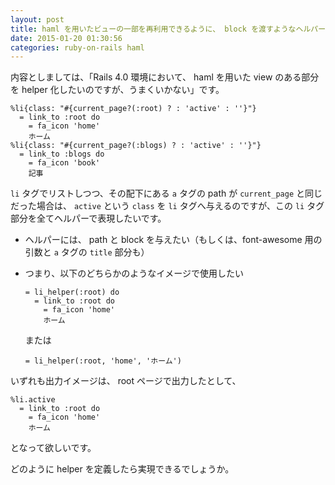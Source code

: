 ```yaml
---
layout: post
title: haml を用いたビューの一部を再利用できるように、 block を渡すようなヘルパーが作れないか
date: 2015-01-20 01:30:56
categories: ruby-on-rails haml
---
```

<!-- {% raw %} -->
<p>内容としましては、「Rails 4.0 環境において、 haml を用いた view のある部分を helper 化したいのですが、うまくいかない」です。</p>

<pre><code>%li{class: "#{current_page?(:root) ? : 'active' : ''}"}
  = link_to :root do
    = fa_icon 'home'
    ホーム
%li{class: "#{current_page?(:blogs) ? : 'active' : ''}"}
  = link_to :blogs do
    = fa_icon 'book'
    記事
</code></pre>

<p><code>li</code> タグでリストしつつ、その配下にある <code>a</code> タグの path が <code>current_page</code> と同じだった場合は、 <code>active</code> という <code>class</code> を <code>li</code> タグへ与えるのですが、この <code>li</code> タグ部分を全てヘルパーで表現したいです。</p>

<ul>
<li>ヘルパーには、 path と block を与えたい（もしくは、font-awesome 用の引数と <code>a</code> タグの <code>title</code> 部分も）</li>
<li><p>つまり、以下のどちらかのようなイメージで使用したい  </p>

<pre><code>= li_helper(:root) do
  = link_to :root do
    = fa_icon 'home'
    ホーム
</code></pre>

<p>または</p>

<pre><code>= li_helper(:root, 'home', 'ホーム')
</code></pre></li>
</ul>

<p>いずれも出力イメージは、 root ページで出力したとして、</p>

<pre><code>%li.active
  = link_to :root do
    = fa_icon 'home'
    ホーム
</code></pre>

<p>となって欲しいです。</p>

<p>どのように helper を定義したら実現できるでしょうか。</p>
<!-- {% endraw %} -->
